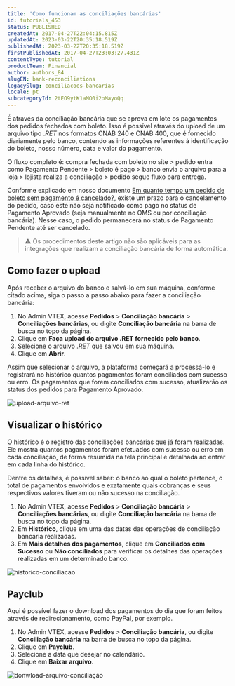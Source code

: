 ```yaml
---
title: 'Como funcionam as conciliações bancárias'
id: tutorials_453
status: PUBLISHED
createdAt: 2017-04-27T22:04:15.815Z
updatedAt: 2023-03-22T20:35:18.519Z
publishedAt: 2023-03-22T20:35:18.519Z
firstPublishedAt: 2017-04-27T23:03:27.431Z
contentType: tutorial
productTeam: Financial
author: authors_84
slugEN: bank-reconciliations
legacySlug: conciliacoes-bancarias
locale: pt
subcategoryId: 2tEO9ytK1aMO0i2oMayoQq
---
```


É através da conciliação bancária que se aprova em lote os pagamentos dos pedidos fechados com boleto. Isso é possível através do upload de um arquivo tipo ._RET_ nos formatos CNAB 240 e CNAB 400, que é fornecido diariamente pelo banco, contendo as informações referentes à identificação do boleto, nosso número, data e valor do pagamento.

O fluxo completo é: compra fechada com boleto no site &gt; pedido entra como Pagamento Pendente &gt; boleto é pago &gt; banco envia o arquivo para a loja &gt; lojista realiza a conciliação &gt; pedido segue fluxo para entrega.

Conforme explicado em nosso documento [Em quanto tempo um pedido de boleto sem pagamento é cancelado?](/faq/em-quanto-tempo-um-pedido-de-boleto-sem-pagamento-e-cancelado/), existe um prazo para o cancelamento do pedido, caso este não seja notificado como pago no status de Pagamento Aprovado (seja manualmente no OMS ou por conciliação bancária). Nesse caso, o pedido permanecerá no status de Pagamento Pendente até ser cancelado.

> ⚠️ Os procedimentos deste artigo não são aplicáveis para as integrações que realizam a conciliação bancária de forma automática.

## Como fazer o upload

Após receber o arquivo do banco e salvá-lo em sua máquina, conforme citado acima, siga o passo a passo abaixo para fazer a conciliação bancária:

1. No Admin VTEX, acesse **Pedidos** > **Conciliação bancária** > **Conciliações bancárias**, ou digite **Conciliação bancária** na barra de busca no topo da página.
2. Clique em **Faça upload do arquivo .RET fornecido pelo banco**.
3. Selecione o arquivo ._RET_ que salvou em sua máquina.
4. Clique em **Abrir**.

Assim que selecionar o arquivo, a plataforma começará a processá-lo e registrará no histórico quantos pagamentos foram conciliados com sucesso ou erro. Os pagamentos que forem conciliados com sucesso, atualizarão os status dos pedidos para Pagamento Aprovado.

![upload-arquivo-ret](//images.ctfassets.net/alneenqid6w5/3KDKXLTwzYy1W9PNKGfIyT/73a25815cf3bd17cb7c92f6f01407f7e/uploadret.JPG)

## Visualizar o histórico

O histórico é o registro das conciliações bancárias que já foram realizadas. Ele mostra quantos pagamentos foram efetuados com sucesso ou erro em cada conciliação, de forma resumida na tela principal e detalhada ao entrar em cada linha do histórico.

Dentre os detalhes, é possível saber: o banco ao qual o boleto pertence, o total de pagamentos envolvidos e exatamente quais cobranças e seus respectivos valores tiveram ou não sucesso na conciliação. 

1. No Admin VTEX, acesse **Pedidos** > **Conciliação bancária** > **Conciliações bancárias**, ou digite **Conciliação bancária** na barra de busca no topo da página.
2. Em **Histórico**, clique em uma das datas das operações de conciliação bancária realizadas.
3. Em **Mais detalhes dos pagamentos**, clique em **Conciliados com Sucesso** ou **Não conciliados** para verificar os detalhes das operações realizadas em um determinado banco. 

![historico-conciliacao](//images.ctfassets.net/alneenqid6w5/7K6sF9KZlBA00tbSp4q0pC/f349ccb45ed613af59dca2de908fa01a/historico_conciliacao.jpg)

## Payclub

Aqui é possível fazer o download dos pagamentos do dia que foram feitos através de redirecionamento, como PayPal, por exemplo.

1. No Admin VTEX, acesse **Pedidos** > **Conciliação bancária**, ou digite **Conciliação bancária** na barra de busca no topo da página.
2. Clique em **Payclub**.
3. Selecione a data que desejar no calendário.
4. Clique em **Baixar arquivo**.

![donwload-arquivo-conciliação](//images.ctfassets.net/alneenqid6w5/78K7wW5QAaA0tVCJTBwpDH/61af99bfe4978eea981dfe694308f8f4/Download_Concilia____o.JPG)

